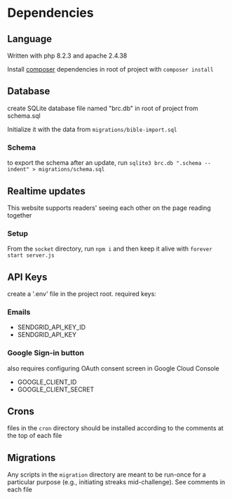 # Dependencies

## Language
Written with php 8.2.3 and apache 2.4.38

Install [composer](https://getcomposer.org/) dependencies in root of project with `composer install`

## Database
create SQLite database file named "brc.db" in root of project from schema.sql

Initialize it with the data from `migrations/bible-import.sql`

### Schema
to export the schema after an update, run `sqlite3 brc.db ".schema --indent" > migrations/schema.sql`


## Realtime updates
This website supports readers' seeing each other on the page reading together

### Setup
From the `socket` directory, run `npm i` and then keep it alive with `forever start server.js`

## API Keys
create a '.env' file in the project root. required keys:

### Emails
- SENDGRID_API_KEY_ID
- SENDGRID_API_KEY

### Google Sign-in button
also requires configuring OAuth consent screen in Google Cloud Console
- GOOGLE_CLIENT_ID
- GOOGLE_CLIENT_SECRET

## Crons
files in the `cron` directory should be installed according to the comments at the top of each file

## Migrations
Any scripts in the `migration` directory are meant to be run-once for a particular purpose (e.g., initiating streaks mid-challenge). See comments in each file
